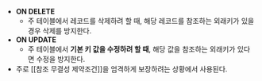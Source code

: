 - **ON DELETE**
	- 주 테이블에서 레코드를 삭제하려 할 때, 해당 레코드를 참조하는 외래키가 있을 경우 삭제를 방지한다.
- **ON UPDATE**
	- 주 테이블에서 **기본 키 값을 수정하려 할 때**, 해당 값을 참조하는 외래키가 있다면 수정을 방지한다.
- 주로 [[참조 무결성 제약조건]]을 엄격하게 보장하려는 상황에서 사용된다.